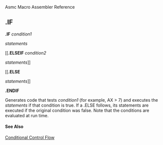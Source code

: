 Asmc Macro Assembler Reference

## .IF

**.IF** _condition1_

_statements_

[[**.ELSEIF** _condition2_

_statements_]]

[[**.ELSE**

_statements_]]

**.ENDIF**


Generates code that tests _condition1_ (for example, AX > 7) and executes the _statements_ if that condition is true. If a .ELSE follows, its statements are executed if the original condition was false. Note that the conditions are evaluated at run time.

#### See Also

[Conditional Control Flow](conditional-control-flow.md)
